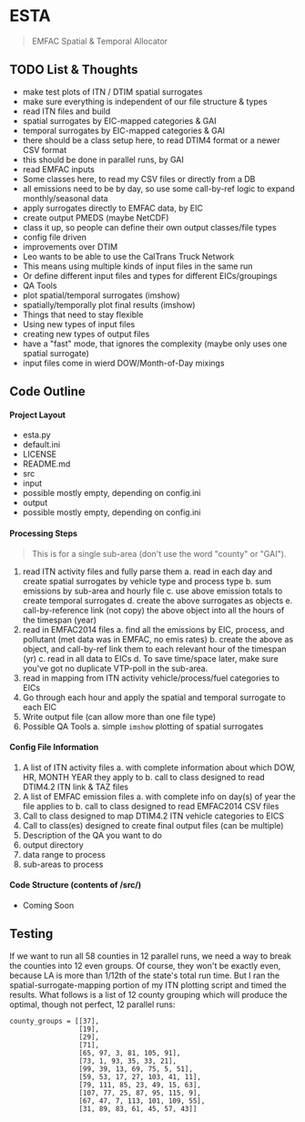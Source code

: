 # ESTA

> EMFAC Spatial & Temporal Allocator


## TODO List & Thoughts

* make test plots of ITN / DTIM spatial surrogates
* make sure everything is independent of our file structure & types
* read ITN files and build
 * spatial surrogates by EIC-mapped categories & GAI
 * temporal surrogates by EIC-mapped categories & GAI
 * there should be a class setup here, to read DTIM4 format or a newer CSV format
* this should be done in parallel runs, by GAI
* read EMFAC inputs
 * Some classes here, to read my CSV files or directly from a DB
 * all emissions need to be by day, so use some call-by-ref logic to expand monthly/seasonal data
* apply surrogates directly to EMFAC data, by EIC
 * create output PMEDS (maybe NetCDF)
 * class it up, so people can define their own output classes/file types
* config file driven
* improvements over DTIM
 * Leo wants to be able to use the CalTrans Truck Network
 * This means using multiple kinds of input files in the same run
 * Or define different input files and types for different EICs/groupings
* QA Tools
 * plot spatial/temporal surrogates  (imshow)
 * spatially/temporally plot final results  (imshow)
* Things that need to stay flexible
 * Using new types of input files
 * creating new types of output files
 * have a "fast" mode, that ignores the complexity (maybe only uses one spatial surrogate)
 * input files come in wierd DOW/Month-of-Day mixings


## Code Outline

#### Project Layout

* esta.py
* default.ini
* LICENSE
* README.md
* src
* input
 * possible mostly empty, depending on config.ini
* output
 * possible mostly empty, depending on config.ini

#### Processing Steps

> This is for a single sub-area (don't use the word "county" or "GAI").

1. read ITN activity files and fully parse them
 a. read in each day and create spatial surrogates by vehicle type and process type
 b. sum emissions by sub-area and hourly file
 c. use above emission totals to create temporal surrogates
 d. create the above surrogates as objects
 e. call-by-reference link (not copy) the above object into all the hours of the timespan (year)
2. read in EMFAC2014 files
 a. find all the emissions by EIC, process, and pollutant (met data was in EMFAC, no emis rates)
 b. create the above as object, and call-by-ref link them to each relevant hour of the timespan (yr)
 c. read in all data to EICs
 d. To save time/space later, make sure you've got no duplicate VTP-poll in the sub-area.
3. read in mapping from ITN activity vehicle/process/fuel categories to EICs
4. Go through each hour and apply the spatial and temporal surrogate to each EIC
5. Write output file (can allow more than one file type)
6. Possible QA Tools
 a. simple `imshow` plotting of spatial surrogates


#### Config File Information

1. A list of ITN activity files
 a. with complete information about which DOW, HR, MONTH YEAR they apply to
 b. call to class designed to read DTIM4.2 ITN link & TAZ files
2. A list of EMFAC emission files
 a. with complete info on day(s) of year the file applies to
 b. call to class designed to read EMFAC2014 CSV files
3. Call to class designed to map DTIM4.2 ITN vehicle categories to EICS
4. Call to class(es) designed to create final output files (can be multiple)
5. Description of the QA you want to do
6. output directory
7. data range to process
8. sub-areas to process


#### Code Structure (contents of /src/)

 * Coming Soon


## Testing

If we want to run all 58 counties in 12 parallel runs, we need a way to break the counties into 12
even groups. Of course, they won't be exactly even, because LA is more than 1/12th of the state's
total run time. But I ran the spatial-surrogate-mapping portion of my ITN plotting script and timed
the results. What follows is a list of 12 county grouping which will produce the optimal, though
not perfect, 12 parallel runs:


    county_groups = [[37],
                     [19],
                     [29],
                     [71],
                     [65, 97, 3, 81, 105, 91],
                     [73, 1, 93, 35, 33, 21],
                     [99, 39, 13, 69, 75, 5, 51],
                     [59, 53, 17, 27, 103, 41, 11],
                     [79, 111, 85, 23, 49, 15, 63],
                     [107, 77, 25, 87, 95, 115, 9],
                     [67, 47, 7, 113, 101, 109, 55],
                     [31, 89, 83, 61, 45, 57, 43]]

